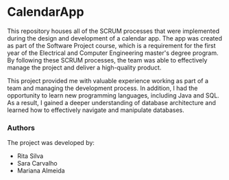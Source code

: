 # CalendarApp

This repository houses all of the SCRUM processes that were implemented during the design and development of a calendar app. The app was created as part of the Software Project course, which is a requirement for the first year of the Electrical and Computer Engineering master's degree program. By following these SCRUM processes, the team was able to effectively manage the project and deliver a high-quality product.

This project provided me with valuable experience working as part of a team and managing the development process. In addition, I had the opportunity to learn new programming languages, including Java and SQL. As a result, I gained a deeper understanding of database architecture and learned how to effectively navigate and manipulate databases.

### Authors
The project was developed by:
- Rita Silva
- Sara Carvalho
- Mariana Almeida
